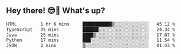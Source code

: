 ## Hey there! 😎👋 What's up?

<!--START_SECTION:waka-->

```txt
HTML         1 hr 6 mins     ███████████▒░░░░░░░░░░░░░   45.12 %
TypeScript   35 mins         ██████░░░░░░░░░░░░░░░░░░░   24.34 %
Java         25 mins         ████▒░░░░░░░░░░░░░░░░░░░░   17.07 %
Python       17 mins         ███░░░░░░░░░░░░░░░░░░░░░░   11.54 %
JSON         2 mins          ▒░░░░░░░░░░░░░░░░░░░░░░░░   01.43 %
```

<!--END_SECTION:waka-->

